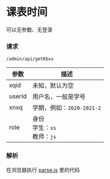 # 课表时间

可以无参数、无登录

### 请求

`/admin/api/getKbxx`

| 参数 | 描述 |
| ---- | ---- |
| xqid | 未知，默认为空 |
| userId | 用户名，一般是学号 |
| xnxq | 学期，例如：`2020-2021-2` |
| role | 身份<br>学生：`xs`<br>教师：`js` |

### 解析

在浏览器执行 [parse.js](parse.js) 里的代码
